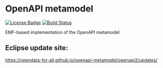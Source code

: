 # OpenAPI metamodel
[![License Badge](https://img.shields.io/badge/license-EPL%202.0-brightgreen.svg)](https://opensource.org/licenses/EPL-2.0)
[![Build Status](https://travis-ci.org/opendata-for-all/openapi-metamodel.svg?branch=master)](https://travis-ci.org/opendata-for-all/openapi-metamodel.svg)

EMF-based implementation of the OpenAPI metamodel.

## Eclipse update site:
https://opendata-for-all.github.io/openapi-metamodel/openapi2/updates/
